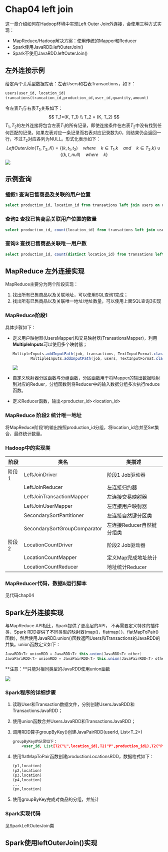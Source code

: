 # Chap04 left join

这一章介绍如何在Hadoop环境中实现Left Outer Join外连接，会使用三种方式实现：

- MapReduce/Hadoop解决方案：使用传统的Mapper和Reducer
- Spark使用JavaRDD.leftOuterJoin()
- Spark不使用JavaRDD.leftOuterJoin()

## 左外连接示例

给定两个关系型数据库表：左表Users和右表Transactions，如下：

```python
users(user_id, location_id)
trancations(trancation_id,production_id,user_id,quantity,amount)
```

令左表$T_1$与右表$T_2$关系如下：
$$
T_1=(K, T_1) \\
T_2 = (K, T_2)
$$
$T_1,T_2$的左外连接将包含左表$T_1$的所有记录，即使连接条件在右表$T_2$中没有找到任何匹配的记录。如果左表对应一条记录而右表对应记录数为0，则结果仍会返回一行，不过$T_2$对应各列为NULL。形式化表示如下：
$$
LeftOuterJoin(T_1,T_2,K)=\{(k,t_1,t_2) \quad where \quad k \in T_1.k \quad and \quad k \in T_2.k\} \cup \{(k,t,null) \quad where \quad k \}
$$
![](http://www.pianshen.com/images/68/e530ce69902a3d28ede3d299a89a8344.png)

## 示例查询

### 插叙1 查询已售商品及关联的用户位置

```sql
select production_id, location_id from transations left join users on users.user_id = transations.user_id
```

###  查询2 查找已售商品关联用户位置的数量

```sql
select production_id, count(location_id) from transations left join users on users.user_id = transations.user_id group by production_id
```

### 查询3 查找已售商品关联唯一用户数

```sql
select production_id, count(distinct location_id) from transations left join users on users.user_id = transations.user_id group by production_id 
```

## MapReduce 左外连接实现

MapReduce主要分为两个阶段实现：

1. 找出所有已售商品以及关联地址，可以使用SQL查询1完成；
2. 找出所有已售商品以及关联唯一地址/地址数量，可以使用上面SQL查询3实现

### MapReduce阶段1

具体步骤如下：

- 定义用户映射器(UsersMapper)和交易映射器(TransationsMapper)，利用**MultipleInputs**可以使用多个映射器；

	```java
	MultipleInputs.addInputPath(job, transactions, TextInputFormat.class, LeftJoinTransactionMapper.class);
	        MultipleInputs.addInputPath(job, users, TextInputFormat.class, LeftJoinUserMapper.class);
	```

	![](/Users/yuexiangfan/学习笔记/data-algorithms-spark-hadoop/img/chap04_leftjoin_1.jpeg)

- 自定义映射器分区函数与分组函数，分区函数用于将Mapper的输出数据映射到对应的Reduer，分组函数则将Reducer中的输入数据分组多次执行reduce函数。

- 定义Reducer函数，输出<producter_id><location_id>

### MapReduce 阶段2 统计唯一地址

将MapReduce阶段1的输出按照production_id分组，将location_id合并至Set集合，最终统计数量。

### Hadoop中的实现类

| 阶段  | 类名                         | 类描述                    |
| ----- | ---------------------------- | ------------------------- |
| 阶段1 | LeftJoinDriver               | 阶段1 Job驱动器           |
|       | LeftJoinReducer              | 左连接归约器              |
|       | LeftJoinTransactionMapper    | 左连接交易映射器          |
|       | LeftJoinUserMapper           | 左连接用户映射器          |
|       | SecondarySortPartitioner     | 左连接自然键分区类        |
|       | SecondarySortGroupComparator | 左连接Reducer自然键分组类 |
| 阶段2 | LocationCountDriver          | 阶段2 Job驱动器           |
|       | LocationCountMapper          | 定义Map完成地址统计       |
|       | LocationCountReducer         | 地址统计Reducer           |

### MapReducer代码，数据&运行脚本

见代码chap04

## Spark左外连接实现

与MapReduce API相比，Spark提供了更高层的API， 不再需要定义特殊的插件类，Spark RDD提供了不同类型的映射器(map()，flatmap( )，flatMapToPair()函数)，然后使用JavaRDD.union()函数返回Users和Transactions的JavaRDD的并集。union函数定义如下：

```java
JavaRDD<T> unionRDD = JavaRDD<T> this.union(JavaRDD<T> other)
JavaPariRDD<T> unionRDD = JavaPairRDD<T> this.union(JavaPairRDD<T> other)
```

**注意：**只能对相同类型的JavaRDD使用union函数

![](/Users/yuexiangfan/学习笔记/data-algorithms-spark-hadoop/img/chap04_leftjoin_2.jpeg)

### Spark程序的详细步骤

1. 读取User和Transaction数据文件，分别创建UsersJavaRDD和TransactionsJavaRDD；

2. 使用union函数合并UsersJavaRDD和TransactionsJavaRDD；

3. 调用RDD算子groupByKey()创建JavaPairRDD(userId, List<T_2>)

	```xml
	groupByKey的记录如下：
		<user_id, List[T2("L",location_id),T2("P",production_id1),T2("P",production_id2),T2("P",production_id3),T2("P",production_id4),...,T2("P",production_idn)]>
	```

4. 使用flatMapToPair函数创建productionLocationsRDD，数据格式如下：

	```xml
	(p1,location)
	(p2,location)
	(p3,location)
	(p4,location)
	...
	(pn,location)
	```

5. 使用groupByKey完成对商品的分组，并统计

### Spark实现代码

见SparkLeftOuterJoin类

## Spark使用leftOuterJoin()实现

